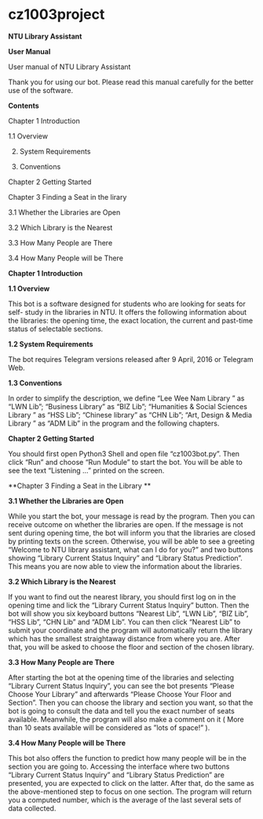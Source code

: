 # cz1003project
**NTU Library Assistant**

**User Manual**

User manual of NTU Library Assistant

Thank you for using our bot. Please read this manual carefully for the
better use of the software.

**Contents**

Chapter 1 Introduction

1.1 Overview

2.  System Requirements

3.  Conventions

Chapter 2 Getting Started

Chapter 3 Finding a Seat in the lirary

3.1 Whether the Libraries are Open

3.2 Which Library is the Nearest

3.3 How Many People are There

3.4 How Many People will be There

**Chapter 1 Introduction**

**1.1 Overview**

This bot is a software designed for students who are looking for seats
for self- study in the libraries in NTU. It offers the following
information about the libraries: the opening time, the exact location,
the current and past-time status of selectable sections.

**1.2 System Requirements**

The bot requires Telegram versions released after 9 April, 2016 or
Telegram Web.

**1.3 Conventions**

In order to simplify the description, we define “Lee Wee Nam Library ”
as “LWN Lib”; “Business Library” as “BIZ Lib”; “Humanities & Social
Sciences Library ” as “HSS Lib”; “Chinese library” as “CHN Lib”; “Art,
Design & Media Library ” as “ADM Lib” in the program and the following
chapters.

**Chapter 2 Getting Started**

You should first open Python3 Shell and open file “cz1003bot.py”. Then
click “Run” and choose “Run Module” to start the bot. You will be able
to see the text “Listening ...” printed on the screen.

**Chapter 3 Finding a Seat in the Library **

**3.1 Whether the Libraries are Open**

While you start the bot, your message is read by the program. Then you
can receive outcome on whether the libraries are open. If the message is
not sent during opening time, the bot will inform you that the libraries
are closed by printing texts on the screen. Otherwise, you will be able
to see a greeting “Welcome to NTU library assistant, what can I do for
you?” and two buttons showing “Library Current Status Inquiry” and
“Library Status Prediction”. This means you are now able to view the
information about the libraries.

**3.2 Which Library is the Nearest**

If you want to find out the nearest library, you should first log on in
the opening time and lick the “Library Current Status Inquiry” button.
Then the bot will show you six keyboard buttons “Nearest Lib”, “LWN
Lib”, “BIZ Lib”, “HSS Lib”, “CHN Lib” and “ADM Lib”. You can then click
“Nearest Lib” to submit your coordinate and the program will
automatically return the library which has the smallest straightaway
distance from where you are. After that, you will be asked to choose the
floor and section of the chosen library.

**3.3 How Many People are There**

After starting the bot at the opening time of the libraries and
selecting “Library Current Status Inquiry”, you can see the bot presents
“Please Choose Your Library” and afterwards “Please Choose Your Floor
and Section”. Then you can choose the library and section you want, so
that the bot is going to consult the data and tell you the exact number
of seats available. Meanwhile, the program will also make a comment on
it ( More than 10 seats available will be considered as ”lots of space!”
).

**3.4 How Many People will be There**

This bot also offers the function to predict how many people will be in
the section you are going to. Accessing the interface where two buttons
“Library Current Status Inquiry” and “Library Status Prediction” are
presented, you are expected to click on the latter. After that, do the
same as the above-mentioned step to focus on one section. The program
will return you a computed number, which is the average of the last
several sets of data collected.
